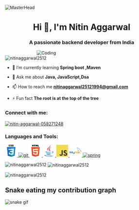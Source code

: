 ![MasterHead](https://media2.giphy.com/headers/GitHub/w8ZJLtJbmuph.gif
)


<h1 align="center">Hi 👋, I'm Nitin Aggarwal</h1>
<h3 align="center">A passionate backend developer from India</h3>
<img align="right" alt="Coding" width="400" src="https://cdn.dribbble.com/users/1162077/screenshots/3848914/programmer.gif">



<p align="left"> <img src="https://komarev.com/ghpvc/?username=nitinaggarwal2512&label=Profile%20views&color=0e75b6&style=flat" alt="nitinaggarwal2512" /> </p>

- 🌱 I’m currently learning **Spring boot ,Maven**

- 💬 Ask me about **Java, JavaScript,Dsa**

- 📫 How to reach me **nitinaggarwal25121994@gmail.com**

- ⚡ Fun fact **The root is at the top of the tree**

<h3 align="left">Connect with me:</h3>
<p align="left">
<a href="https://linkedin.com/in/nitin-aggarwal-058271248" target="blank"><img align="center" src="https://raw.githubusercontent.com/rahuldkjain/github-profile-readme-generator/master/src/images/icons/Social/linked-in-alt.svg" alt="nitin-aggarwal-058271248" height="30" width="40" /></a>
</p>

<h3 align="left">Languages and Tools:</h3>
<p align="left"> <a href="https://www.w3schools.com/css/" target="_blank" rel="noreferrer"> <img src="https://raw.githubusercontent.com/devicons/devicon/master/icons/css3/css3-original-wordmark.svg" alt="css3" width="40" height="40"/> </a> <a href="https://git-scm.com/" target="_blank" rel="noreferrer"> <img src="https://www.vectorlogo.zone/logos/git-scm/git-scm-icon.svg" alt="git" width="40" height="40"/> </a> <a href="https://www.w3.org/html/" target="_blank" rel="noreferrer"> <img src="https://raw.githubusercontent.com/devicons/devicon/master/icons/html5/html5-original-wordmark.svg" alt="html5" width="40" height="40"/> </a> <a href="https://www.java.com" target="_blank" rel="noreferrer"> <img src="https://raw.githubusercontent.com/devicons/devicon/master/icons/java/java-original.svg" alt="java" width="40" height="40"/> </a> <a href="https://developer.mozilla.org/en-US/docs/Web/JavaScript" target="_blank" rel="noreferrer"> <img src="https://raw.githubusercontent.com/devicons/devicon/master/icons/javascript/javascript-original.svg" alt="javascript" width="40" height="40"/> </a> <a href="https://www.mysql.com/" target="_blank" rel="noreferrer"> <img src="https://raw.githubusercontent.com/devicons/devicon/master/icons/mysql/mysql-original-wordmark.svg" alt="mysql" width="40" height="40"/> </a> <a href="https://spring.io/" target="_blank" rel="noreferrer"> <img src="https://www.vectorlogo.zone/logos/springio/springio-icon.svg" alt="spring" width="40" height="40"/> </a> </p>

<p><img align="left" src="https://github-readme-stats.vercel.app/api/top-langs?username=nitinaggarwal2512&show_icons=true&locale=en&layout=compact" alt="nitinaggarwal2512" /></p>

<p>&nbsp;<img align="center" src="https://github-readme-stats.vercel.app/api?username=nitinaggarwal2512&show_icons=true&locale=en" alt="nitinaggarwal2512" /></p>

<p><img align="center" src="https://github-readme-streak-stats.herokuapp.com/?user=nitinaggarwal2512&" alt="nitinaggarwal2512" /></p>

## Snake eating my contribution graph
![snake gif](https://github.com/nitinaggarwal2512/nitinaggarwal2512/blob/output/github-contribution-grid-snake.gif)



